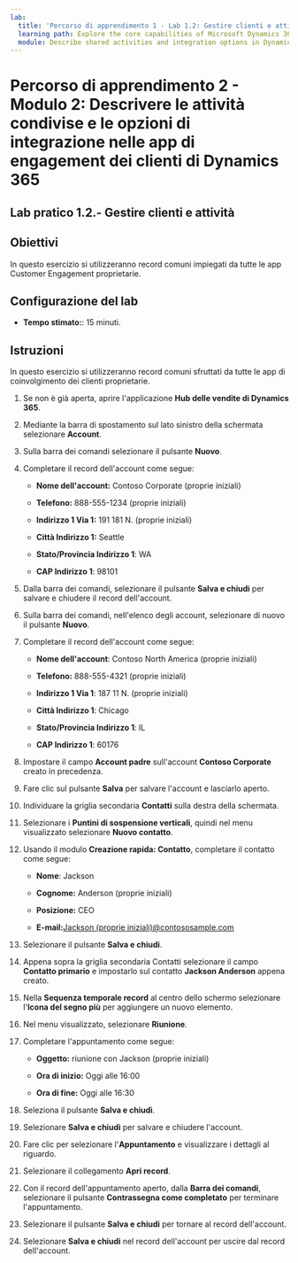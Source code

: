 ```yaml
---
lab:
  title: 'Percorso di apprendimento 1 - Lab 1.2: Gestire clienti e attività'
  learning path: Explore the core capabilities of Microsoft Dynamics 365 customer engagement apps
  module: Describe shared activities and integration options in Dynamics 365 customer engagement apps
---
```


Percorso di apprendimento 2 - Modulo 2: Descrivere le attività condivise e le opzioni di integrazione nelle app di engagement dei clienti di Dynamics 365
========================

## Lab pratico 1.2.- Gestire clienti e attività

## Obiettivi

In questo esercizio si utilizzeranno record comuni impiegati da tutte le app Customer Engagement proprietarie. 

## Configurazione del lab

  - **Tempo stimato:**: 15 minuti.

## Istruzioni

In questo esercizio si utilizzeranno record comuni sfruttati da tutte le app di coinvolgimento dei clienti proprietarie. 

1. Se non è già aperta, aprire l'applicazione **Hub delle vendite di Dynamics 365**.

1. Mediante la barra di spostamento sul lato sinistro della schermata selezionare **Account**.

1. Sulla barra dei comandi selezionare il pulsante **Nuovo**.

1. Completare il record dell'account come segue:

    - **Nome dell'account:** Contoso Corporate (proprie iniziali)

    - **Telefono:** 888-555-1234 (proprie iniziali)

    - **Indirizzo 1 Via 1:** 191 181<sup data-htmlnode=""></sup> N. (proprie iniziali)

    - **Città Indirizzo 1:** Seattle

    - **Stato/Provincia Indirizzo 1**: WA

    - **CAP Indirizzo 1**: 98101

1. Dalla barra dei comandi, selezionare il pulsante **Salva e chiudi** per salvare e chiudere il record dell'account.

1. Sulla barra dei comandi, nell'elenco degli account, selezionare di nuovo il pulsante **Nuovo**.

1. Completare il record dell'account come segue:

    - **Nome dell'account**: Contoso North America (proprie iniziali)

    - **Telefono:** 888-555-4321 (proprie iniziali)

    - **Indirizzo 1 Via 1**: 187 11<sup data-htmlnode=""></sup> N. (proprie iniziali)

    - **Città Indirizzo 1**: Chicago

    - **Stato/Provincia Indirizzo 1**: IL

    - **CAP Indirizzo 1**: 60176

1. Impostare il campo **Account padre** sull'account **Contoso Corporate** creato in precedenza.

1. Fare clic sul pulsante **Salva** per salvare l'account e lasciarlo aperto.

1. Individuare la griglia secondaria **Contatti** sulla destra della schermata.

1. Selezionare i **Puntini di sospensione verticali**, quindi nel menu visualizzato selezionare **Nuovo contatto**.

1. Usando il modulo **Creazione rapida: Contatto**, completare il contatto come segue:

    - **Nome**: Jackson

    - **Cognome:** Anderson (proprie iniziali)

    - **Posizione:** CEO

    - **E-mail:**[Jackson (proprie iniziali)@contososample.com](mailto:Jackson@contososample.com)

1. Selezionare il pulsante **Salva e chiudi**.

1. Appena sopra la griglia secondaria Contatti selezionare il campo **Contatto primario** e impostarlo sul contatto **Jackson Anderson** appena creato.

1. Nella **Sequenza temporale record** al centro dello schermo selezionare l'**Icona del segno più** per aggiungere un nuovo elemento.

1. Nel menu visualizzato, selezionare **Riunione**.

1. Completare l'appuntamento come segue:

    - **Oggetto:** riunione con Jackson (proprie iniziali)

    - **Ora di inizio:** Oggi alle 16:00

    - **Ora di fine:** Oggi alle 16:30

1. Seleziona il pulsante **Salva e chiudi**.

1. Selezionare **Salva e chiudi** per salvare e chiudere l'account.

1. Fare clic per selezionare l'**Appuntamento** e visualizzare i dettagli al riguardo.

1. Selezionare il collegamento **Apri record**.

1. Con il record dell'appuntamento aperto, dalla **Barra dei comandi**, selezionare il pulsante **Contrassegna come completato** per terminare l'appuntamento.

1. Selezionare il pulsante **Salva e chiudi** per tornare al record dell'account.

1. Selezionare **Salva e chiudi** nel record dell'account per uscire dal record dell'account.
